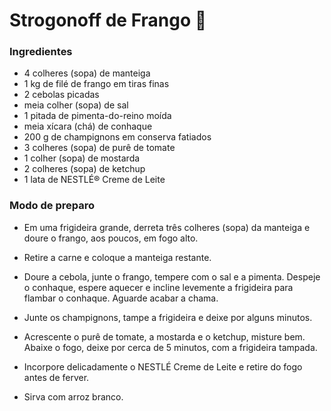 # Strogonoff de Frango :chicken:

### Ingredientes

 - 4 colheres (sopa) de manteiga
 - 1 kg de filé de frango em tiras finas
 - 2 cebolas picadas
 - meia colher (sopa) de sal
 - 1 pitada de pimenta-do-reino moída
 - meia xícara (chá) de conhaque
 - 200 g de champignons em conserva fatiados
 - 3 colheres (sopa) de purê de tomate
 - 1 colher (sopa) de mostarda
 - 2 colheres (sopa) de ketchup
 - 1 lata de NESTLÉ® Creme de Leite

### Modo de preparo

 - Em uma frigideira grande, derreta três colheres (sopa) da manteiga e doure o frango, aos poucos, em fogo alto.

 - Retire a carne e coloque a manteiga restante.

 - Doure a cebola, junte o frango, tempere com o sal e a pimenta. Despeje o conhaque, espere aquecer e incline levemente a frigideira para flambar o conhaque. Aguarde acabar a chama.

 - Junte os champignons, tampe a frigideira e deixe por alguns minutos.

 - Acrescente o purê de tomate, a mostarda e o ketchup, misture bem. Abaixe o fogo, deixe por cerca de 5 minutos, com a frigideira tampada.

 - Incorpore delicadamente o NESTLÉ Creme de Leite e retire do fogo antes de ferver.

 - Sirva com arroz branco.



